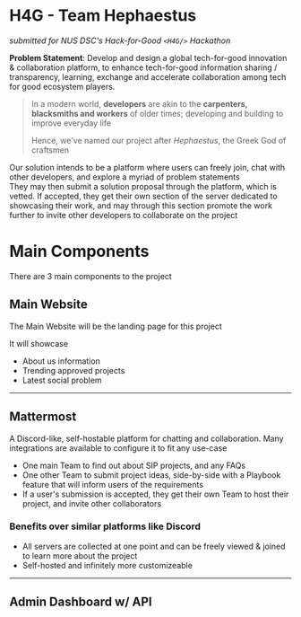 # H4G - Team Hephaestus

*submitted for NUS DSC's Hack-for-Good `<H4G/>` Hackathon*

**Problem Statement**: Develop and design a global tech-for-good innovation &
collaboration platform, to enhance tech-for-good information
sharing / transparency, learning, exchange and accelerate
collaboration among tech for good ecosystem players.

> In a modern world, **developers** are akin to the **carpenters, blacksmiths and workers** of older times; developing and building to improve everyday life  
>
> Hence, we've named our project after *Hephaestus*, the Greek God of craftsmen

Our solution intends to be a platform where users can freely join, chat with other developers, and explore a myriad of problem statements  
They may then submit a solution proposal through the platform, which is vetted. If accepted, they get their own section of the server dedicated to showcasing their work, and may through this section promote the work further to invite other developers to collaborate on the project

# Main Components

There are 3 main components to the project
## Main Website

The Main Website will be the landing page for this project

It will showcase
- About us information
- Trending approved projects
- Latest social problem

***
## Mattermost 

A Discord-like, self-hostable platform for chatting and collaboration. Many integrations are available to configure it to fit any use-case

- One main Team to find out about SIP projects, and any FAQs
- One other Team to submit project ideas, side-by-side with a Playbook feature that will inform users of the requirements
- If a user's submission is accepted, they get their own Team to host their project, and invite other collaborators

### Benefits over similar platforms like Discord
- All servers are collected at one point and can be freely viewed & joined to learn more about the project
- Self-hosted and infinitely more customizeable

***
## Admin Dashboard w/ API